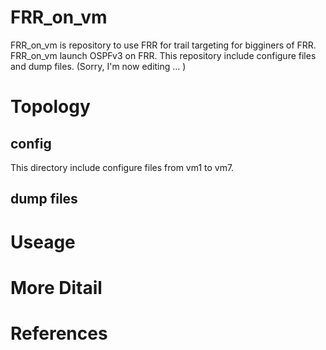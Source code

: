# FRR_on_vm
FRR_on_vm is repository to use FRR for trail targeting for bigginers of FRR.
FRR_on_vm launch OSPFv3 on FRR.
This repository include configure files and dump files.
(Sorry, I'm now editing ... )

# Topology

## config
This directory include configure files from vm1 to vm7.

## dump files


# Useage


# More Ditail

# References
